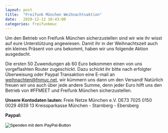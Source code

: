 ```yaml
---
layout: post
title:  "Freifunk München Weihnachtsaktion"
date:   2020-12-12 10:43:00
categories: freifunkmuc
---
```


Um den Betrieb von Freifunk München sicherzustellen sind wir wie ihr wisst auf eure Unterstützung angewiesen. Damit ihr in der Weihnachtszeit auch ein kleines Präsent von uns bekommt, haben wir uns folgende Aktion ausgedacht.

Die ersten 50 Zuwendungen ab 60 Euro bekommen einen von uns vorgeflashten Router zugeschickt. Dazu schickt ihr bitte nach erfolgter Überweisung oder Paypal Transaktion eine E-mail an [weihnachten@fnmuc.net](mailto:weihnachten@fnmuc.net), wir kümmern uns dann um den Versand! Natürlich freuen wir uns auch über jede andere Summe, denn jeder Euro hilft uns den Betrieb von #FFMEET und Freifunk München sicherzustellen.

**Unsere Kontodaten lauten:**
Freie Netze München e.V.
DE73 7025 0150 0029 4939 13
Kreissparkasse München - Starnberg - Ebersberg

**Paypal:**
<html>
<form action="https://www.paypal.com/cgi-bin/webscr" method="post" target="_top">
<input type="hidden" name="cmd" value="_s-xclick" />
<input type="hidden" name="hosted_button_id" value="72YXAEKPGQR2A" />
<input type="image" src="https://www.paypalobjects.com/de_DE/DE/i/btn/btn_donateCC_LG.gif" border="0" name="submit" title="PayPal - The safer, easier way to pay online!" alt="Spenden mit dem PayPal-Button" />
<img alt="" border="0" src="https://www.paypal.com/de_DE/i/scr/pixel.gif" width="1" height="1" />
</form>
</html>
